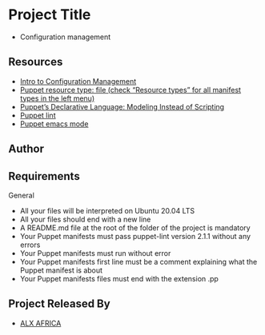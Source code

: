 # Project Title
- Configuration management
## Resources

 - [Intro to Configuration Management](https://intranet.alxswe.com/rltoken/GL30hu-aRcKzPOvK8JO-Bg)
  - [Puppet resource type: file (check “Resource types” for all manifest types in the left menu)](https://intranet.alxswe.com/rltoken/WON0M4DNRabf88KAG_pDUA)
  - [Puppet’s Declarative Language: Modeling Instead of Scripting](https://intranet.alxswe.com/rltoken/0V2fBdafkfKPMxA1umea3Q)
  - [Puppet lint](https://intranet.alxswe.com/rltoken/CRUMeEMdcX-UtbWsUM9xLQ)
  - [Puppet emacs mode](https://intranet.alxswe.com/rltoken/MzHXCntAkPzOqMnI6_rpWQ)
## Author

## Requirements

General

- All your files will be interpreted on Ubuntu 20.04 LTS
- All your files should end with a new line
- A README.md file at the root of the folder of the project is mandatory
- Your Puppet manifests must pass puppet-lint version 2.1.1 without any errors
- Your Puppet manifests must run without error
- Your Puppet manifests first line must be a comment explaining what the Puppet manifest is about
- Your Puppet manifests files must end with the extension .pp


## Project Released By

- [ALX AFRICA](https://www.alxafrica.com/)
